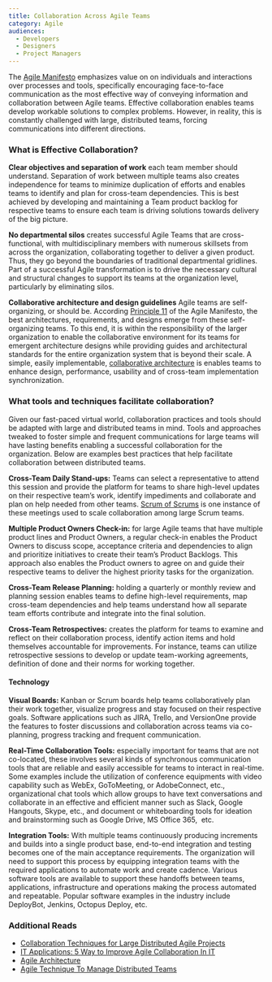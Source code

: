 ```yaml
---
title: Collaboration Across Agile Teams
category: Agile
audiences:
  - Developers
  - Designers
  - Project Managers
---
```


The [Agile Manifesto](http://agilemanifesto.org/) emphasizes value on on individuals and interactions over processes and tools, specifically encouraging face-to-face communication as the most effective way of conveying information and collaboration between Agile teams. Effective collaboration enables teams develop workable solutions to complex problems. However, in reality, this is constantly challenged with large, distributed teams, forcing communications into different directions.

### What is Effective Collaboration?

**Clear objectives and separation of work** each team member should understand. Separation of work between multiple teams also creates independence for teams to minimize duplication of efforts and enables teams to identify and plan for cross-team dependencies. This is best achieved by developing and maintaining a Team product backlog for respective teams to ensure each team is driving solutions towards delivery of the big picture.

**No departmental silos** creates successful Agile Teams that are cross-functional, with multidisciplinary members with numerous skillsets from across the organization, collaborating together to deliver a given product. Thus, they go beyond the boundaries of traditional departmental gridlines. Part of a successful Agile transformation is to drive the necessary cultural and structural changes to support its teams at the organization level, particularly by eliminating silos.

**Collaborative architecture and design guidelines** Agile teams are self-organizing, or should be. According [Principle 11](http://agilemanifesto.org/principles.html) of the Agile Manifesto, the best architectures, requirements, and designs emerge from these self-organizing teams. To this end, it is within the responsibility of the larger organization to enable the collaborative environment for its teams for emergent architecture designs while providing guides and architectural standards for the entire organization system that is beyond their scale. A simple, easily implementable, [collaborative architecture](http://www.scaledagileframework.com/agile-architecture/) is enables teams to enhance design, performance, usability and of cross-team implementation synchronization.

### What tools and techniques facilitate collaboration?

Given our fast-paced virtual world, collaboration practices and tools should be adapted with large and distributed teams in mind. Tools and approaches tweaked to foster simple and frequent communications for large teams will have lasting benefits enabling a successful collaboration for the organization. Below are examples best practices that help facilitate collaboration between distributed teams.  

**Cross-Team Daily Stand-ups:** Teams can select a representative to attend this session and provide the platform for teams to share high-level updates on their respective team’s work, identify impediments and collaborate and plan on help needed from other teams. [Scrum of Scrums](https://www.agilealliance.org/glossary/scrum-of-scrums/) is one instance of these meetings used to scale collaboration among large Scrum teams.

**Multiple Product Owners Check-in:** for large Agile teams that have multiple product lines and Product Owners, a regular check-in enables the Product Owners to discuss scope, acceptance criteria and dependencies to align and prioritize initiatives to create their team’s Product Backlogs. This approach also enables the Product owners to agree on and guide their respective teams to deliver the highest priority tasks for the organization.

**Cross-Team Release Planning:** holding a quarterly or monthly review and planning session enables teams to define high-level requirements, map cross-team dependencies and help teams understand how all separate team efforts contribute and integrate into the final solution.

**Cross-Team Retrospectives:** creates the platform for teams to examine and reflect on their collaboration process, identify action items and hold themselves accountable for improvements. For instance, teams can utilize retrospective sessions to develop or update team-working agreements, definition of done and their norms for working together.

#### Technology

**Visual Boards:** Kanban or Scrum boards help teams collaboratively plan their work together, visualize progress and stay focused on their respective goals. Software applications such as JIRA, Trello, and VersionOne provide the features to foster discussions and collaboration across teams via co-planning, progress tracking and frequent communication.

**Real-Time Collaboration Tools:** especially important for teams that are not co-located, these involves several kinds of synchronous communication tools that are reliable and easily accessible for teams to interact in real-time. Some examples include the utilization of conference equipments with video capability such as WebEx, GoToMeeting, or AdobeConnect, etc., organizational chat tools which allow groups to have text conversations and collaborate in an effective and efficient manner such as Slack, Google Hangouts, Skype, etc., and document or whiteboarding tools for ideation and brainstorming such as Google Drive, MS Office 365,  etc.

**Integration Tools:** With multiple teams continuously producing increments and builds into a single product base, end-to-end integration and testing becomes one of the main acceptance requirements. The organization will need to support this process by equipping integration teams with the required applications to automate work and create cadence. Various software tools are available to support these handoffs between teams, applications, infrastructure and operations making the process automated and repeatable. Popular software examples in the industry include DeployBot, Jenkins, Octopus Deploy, etc.

### Additional Reads
* [Collaboration Techniques for Large Distributed Agile Projects](https://www.thoughtworks.com/insights/blog/collaboration-techniques-large-distributed-agile-projects)
* [IT Applications: 5 Way to Improve Agile Collaboration In IT](https://www.cebglobal.com/blogs/it-applications-5-ways-to-improve-agile-collaboration-in-it/)
* [Agile Architecture](http://www.scaledagileframework.com/agile-architecture/)
* [Agile Technique To Manage Distributed Teams](https://www.scalablepath.com/blog/agile-techniques-to-manage-distributed-teams/)
